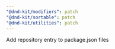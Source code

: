 ```yaml
---
"@dnd-kit/modifiers": patch
"@dnd-kit/sortable": patch
"@dnd-kit/utilities": patch
---
```


Add repository entry to package.json files
